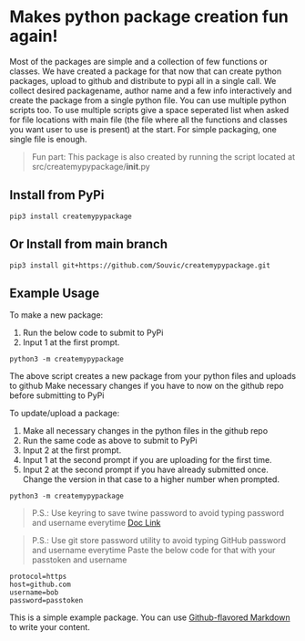 # Makes python package creation fun again!

Most of the packages are simple and a collection of few functions or classes.
We have created a package for that now that can create python packages, upload to github and distribute to pypi all in a single call.
We collect desired packagename, author name and a few info interactively and create the package from a single python file.
You can use multiple python scripts too.
To use multiple scripts give a space seperated list when asked for file locations with main file (the file where all the functions and classes you want user to use is present) at the start.
For simple packaging, one single file is enough.

> Fun part: This package is also created by running the script located at src/createmypypackage/__init__.py

## Install from PyPi
```pip3 install createmypypackage```

## Or Install from main branch
```pip3 install git+https://github.com/Souvic/createmypypackage.git```

## Example Usage
To make a new package:
1. Run the below code to submit to PyPi
2. Input 1 at the first prompt.

```
python3 -m createmypypackage
```
The above script creates a new package from your python files and uploads to github
Make necessary changes if you have to now on the github repo before submitting to PyPi

To update/upload a package:
1. Make all necessary changes in the python files in the github repo
2. Run the same code as above to submit to PyPi
3. Input 2 at the first prompt.
4. Input 1 at the second prompt if you are uploading for the first time.
5. Input 2 at the second prompt if you have already submitted once. Change the version in that case to a higher number when prompted.

```
python3 -m createmypypackage 
```
> P.S.: Use keyring to save twine password to avoid typing password and username everytime
> [Doc Link](https://twine.readthedocs.io/en/latest/#keyring-support)

> P.S.: Use git store password utility to avoid typing GitHub password and username everytime
> Paste the below code for that with your passtoken and username
```git credential-store --file ~/.mysecretfilelocation store
protocol=https
host=github.com
username=bob
password=passtoken
```

This is a simple example package. You can use
[Github-flavored Markdown](https://guides.github.com/features/mastering-markdown/)
to write your content.

